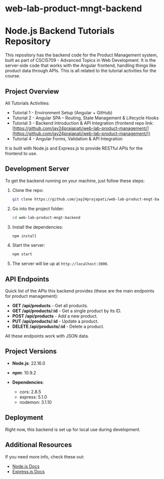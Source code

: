 # web-lab-product-mngt-backend

# Node.js Backend Tutorials Repository

This repository has the backend code for the Product Management system, built as part of CSCI5709 - Advanced Topics in Web Development. It is the server-side code that works with the Angular frontend, handling things like product data through APIs. This is all related to the tutorial activities for the course.

## Project Overview

All Tutorials Activities:

- Tutorial 1 - Environment Setup (Angular + GitHub)
- Tutorial 2 - Angular SPA – Routing, State Management & Lifecycle Hooks
- Tutorial 3 - Backend Introduction & API Integration (frontend repo link: [https://github.com/jay24prajapati/web-lab-product-management/](https://github.com/jay24prajapati/web-lab-product-management/))
- Tutorial 4 - Angular Forms, Validation & API Integration

It is built with Node.js and Express.js to provide RESTful APIs for the frontend to use.

## Development Server

To get the backend running on your machine, just follow these steps:

1. Clone the repo:
   ```bash
   git clone https://github.com/jay24prajapati/web-lab-product-mngt-backend.git
   ```
2. Go into the project folder:
   ```bash
   cd web-lab-product-mngt-backend
   ```
3. Install the dependencies:
   ```bash
   npm install
   ```
4. Start the server:
   ```bash
   npm start
   ```
5. The server will be up at `http://localhost:3000`.

## API Endpoints

Quick list of the APIs this backend provides (these are the main endpoints for product management):

- **GET /api/products** - Get all products.
- **GET /api/products/:id** - Get a single product by its ID.
- **POST /api/products** - Add a new product.
- **PUT /api/products/:id** - Update a product.
- **DELETE /api/products/:id** - Delete a product.

All these endpoints work with JSON data.

## Project Versions

- **Node.js**: 22.16.0
- **npm**: 10.9.2

- **Dependencies**:
  - cors: 2.8.5
  - express: 5.1.0
  - nodemon: 3.1.10

## Deployment

Right now, this backend is set up for local use during development. 

## Additional Resources

If you need more info, check these out:

- [Node.js Docs](https://nodejs.org/en/docs/)
- [Express.js Docs](https://expressjs.com/)